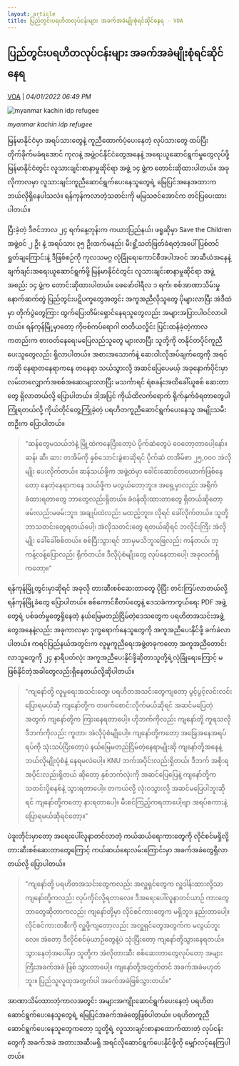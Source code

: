 ```yaml
---
layout: article
title: ပြည်တွင်းပရဟိတလုပ်ငန်းများ အခက်အခဲမျိုးစုံရင်ဆိုင်နေရ - VOA
---
```


## ပြည်တွင်းပရဟိတလုပ်ငန်းများ အခက်အခဲမျိုးစုံရင်ဆိုင်နေရ

[VOA](https://burmese.voanews.com/a/myanmar-humaniatrian-military-coup-aid-idps-save-the-children-voa-burmese-/6381088.html) | _04/01/2022 06:49 PM_
        
![myanmar kachin idp refugee](https://gdb.voanews.com/104CD93B-ACAF-4FFC-AFD9-47FD64C56561_cx0_cy10_cw0_w1080_h608_s.jpg)

_myanmar kachin idp refugee_

မြန်မာနိုင်ငံမှာ အရပ်သားတွေနဲ့ ကူညီထောက်ပံ့ပေးနေတဲ့ လုပ်သားတွေ ထပ်ပြီးတိုက်ခိုက်မခံရအောင် ကုလနဲ့ အဖွဲ့ဝင်နိုင်ငံတွေအနေနဲ့ အရေးယူဆောင်ရွက်မှုတွေလုပ်ဖို့ မြန်မာနိုင်ငံတွင်း လူသားချင်းစာနာမှုဆိုင်ရာ အဖွဲ့ ၁၄ ဖွဲ့က တောင်းဆိုထားပါတယ်။ အခုလိုကာလမှာ လူသားချင်းကူညီဆောင်ရွက်ပေးနေသူတွေရဲ့ မြေပြင်အနေအထားက ဘယ်လိုရှိနေပါသလဲ။ ရန်ကုန်ကလာတဲ့သတင်းကို မမြသဇင်အောင်က တင်ပြပေးထားပါတယ်။

ပြီးခဲ့တဲ့ ဒီဇင်ဘာလ ၂၄ ရက်နေ့တုန်းက ကယားပြည်နယ်၊ ဖရူဆိုမှာ Save the Children အဖွဲ့ဝင် ၂ ဦး နဲ့ အရပ်သား ၃၅ ဦးထက်မနည်း မီးရှို့သတ်ဖြတ်ခံရတဲ့အပေါ် ပြစ်တင်ရှုတ်ချကြောင်းနဲ့ ဒီဖြစ်စဉ်ကို ကုလသမဂ္ဂ လုံခြုံရေးကောင်စီအပါအဝင် အာဆီယံအနေနဲ့ ချက်ချင်းအရေးယူဆောင်ရွက်ဖို့ မြန်မာနိုင်ငံတွင်း လူသားချင်းစာနာမှုဆိုင်ရာ အဖွဲ့အစည်း ၁၄ ဖွဲ့က တောင်းဆိုထားပါတယ်။ ဖေဖော်ဝါရီလ ၁ ရက်၊ စစ်အာဏာသိမ်းမှု နောက်ဆက်တွဲ ပြည်တွင်းပဋိပက္ခတွေအတွင်း အကူအညီလိုသူတွေ ပိုများလာပြီး အဲဒီထဲမှာ တိုက်ပွဲတွေကြား ထွက်ပြေးတိမ်းရှောင်နေရသူတွေလည်း အများအပြားပါဝင်လာပါတယ်။ ရန်ကုန်မြို့မှာတော့ ကိုဗစ်ကပ်ရောဂါ တတိယလှိုင်း ပြင်းထန်ခဲ့တဲ့ကာလကတည်းက စားဝတ်နေရေးမပြေလည်သူတွေ များလာပြီး သူတို့ကို တနိုင်တပိုင်ကူညီပေးသူတွေလည်း ရှိလာပါတယ်။ အစားအသောက်နဲ့ ဆေးဝါးလိုအပ်ချက်တွေကို အရင်ကဆို နေရာတနေရာကနေ တနေရာ သယ်သွားလို့ အဆင်ပြေပေမယ့် အခုနောက်ပိုင်းမှာ လမ်းတလျှောက်အစစ်အဆေးများလာပြီး မသင်္ကာရင် ရဲစခန်းအထိခေါ်ယူစစ် ဆေးတာတွေ ရှိလာတယ်လို့ ပြောပါတယ်။ ဒါ့အပြင် ကိုယ်ထိလက်ရောက် ရိုက်နှက်ခံရတာတွေပါ ကြုံရတယ်လို့ ကိုယ်တိုင်တွေ့ကြုံခဲ့တဲ့ ပရဟိတကူညီဆောင်ရွက်ပေးနေသူ အမျိုးသမီးတဦးက ပြောပါတယ်။

> "ဆန်တွေမသယ်ဘဲနဲ့ မြို့ထဲကနေပြီးတော့ပဲ ပိုက်ဆံတွေပဲ ဝေတော့တာပေါ့နော်။ ဆန်၊ ဆီ၊ ဆား တအိမ်ကို နှစ်သောင်းခွဲစာဆိုရင် ပိုက်ဆံ တအိမ်စာ ၂၅,၀၀၀ အဲလိုမျိုး ပေးလိုက်တယ်။ ဆန်သယ်ဖို့က အဖွဲ့ထဲမှာ ခေါင်းဆောင်တယောက်ဖြစ်နေတော့ နေတဲ့နေရာကနေ သယ်ဖို့က မလွယ်တော့ဘူး။ အရှေ့မှာလည်း အရိုက်ခံထားရတာတွေ ဘာတွေလည်းရှိတယ်။ ခံဝန်ထိုးထားတာတွေ ရှိတယ်ဆိုတော့ ဖမ်းလည်းမဖမ်းဘူး၊ အချုပ်ထဲလည်း မထည့်ဘူး။ လိုရင် ခေါ်လိုက်တယ်။ သူတို့ ဘာသတင်းတွေရတယ်ပေါ့၊ အဲလိုသတင်းတွေ ရတယ်ဆိုရင် ဘလိုင်းကြီး အဲလိုမျိုး ခေါ်ခေါ်စစ်တယ်။ စစ်ပြီးသွားရင် ဘာမှမသိဘူးဖြေလည်း ကန်တယ်၊ ဘုကန့်လန့်ပြောလည်း ရိုက်တယ်။ ဒီလိုပုံစံမျိုးတွေ လုပ်နေတာပေါ့၊ အခုလက်ရှိကတော့။"

ရန်ကုန်မြို့တွင်းမှာဆိုရင် အခုလို တားဆီးစစ်ဆေးတာတွေ ပိုပြီး တင်းကြပ်လာတယ်လို့ ရန်ကုန်မြို့ခံတွေ ပြောပါတယ်။ စစ်ကောင်စီတပ်တွေနဲ့ ဒေသခံကာကွယ်ရေး PDF အဖွဲ့တွေရဲ့ ပစ်ခတ်မှုတွေရှိနေတဲ့ နယ်မြေမတည်ငြိမ်တဲ့ဒေသတွေက ပရဟိတအသင်းအဖွဲ့တွေအနေနဲ့လည်း အခုကာလမှာ ဒုက္ခရောက်နေသူတွေကို အကူအညီပေးနိုင်ဖို့ ခက်ခဲလာပါတယ်။ ကရင်ပြည်နယ်အတွင်းက လူမှုကူညီရေးအဖွဲ့တခုကတော့ အကူအညီတောင်းလာသူတွေကို ၂၄ နာရီပတ်လုံး အကူအညီပေးနိုင်ဖို့ဆိုတာသူတို့ရဲ့လုံခြုံရေးကြောင့် မဖြစ်နိုင်တဲ့အခါတွေလည်းရှိနေတယ်လို့ဆိုပါတယ်။

> "ကျနော်တို့ လူမှုရေးအသင်းတွေ၊ ပရဟိတအသင်းတွေကျတော့ ပွင့်ပွင့်လင်းလင်းပြောရမယ်ဆို ကျနော်တို့က တဖက်စောင်းလိုက်မယ်ဆိုရင် အဆင်မပြေတဲ့အတွက် ကျနော်တို့က ကြားနေရတာပေါ့။ ဟိုဘက်ကိုလည်း ကျနော်တို့ ကူရသလို ဒီဘက်ကိုလည်း ကူတာ၊ အဲလိုပုံစံမျိုပေါ့။ ကျနော်တို့ကတော့ အခြေအနေအရပ်ရပ်ကို သုံးသပ်ပြီးတော့ပဲ နယ်မြေမတည်ငြိမ်တဲ့နေရာမျိုးဆို ကျနော်တို့အနေနဲ့ ဘယ်လိုမျိုးပုံစံနဲ့ နေရမလဲပေါ့။ KNU ဘက်အပိုင်းလည်းရှိတယ်၊ ဒီဘက် အစိုးရအပိုင်းလည်းရှိတယ် ဆိုတော့ နှစ်ဘက်လုံးကို အဆင်ပြေပြေနဲ့ ကျနော်တို့က သတင်းပို့စနစ်နဲ့ သွားရတာပေါ့။ တကယ်လို့ လုံးဝသွားလို့ အဆင်မပြေပါဘူးဆိုရင် ကျနော်တို့ကတော့ နားရတာပေါ့။ မီးစင်ကြည့်ကရတာပေါ့ဗျာ အရပ်စကားနဲ့ ပြောရမယ်ဆိုရင်တော့။"

ပဲခူးတိုင်းမှာတော့ အရေးပေါ်လူနာတင်လာတဲ့ ကယ်ဆယ်ရေးကားတွေကို လိုင်စင်မရှိလို့ တားဆီးစစ်ဆေးတာတွေကြောင့် ကယ်ဆယ်ရေးလမ်းကြောင်းမှာ အခက်အခဲတွေရှိလာတယ်လို့ ပြောပါတယ်။

> "ကျနော်တို့ ပရဟိတအသင်းတွေကလည်း အလှူရှင်တွေက လှူဒါန်းထားလို့သာ ကျနော်တို့ကလည်း လုပ်ကိုင်လို့ရတာလေ။ ဒီအရေးပေါ်လူနာတင်ယာဉ် ကားတွေဘာတွေဆိုတာကလည်း ကျနော်တို့မှာ လိုင်စင်ကားတွေက မရှိဘူး၊ နည်းတာပေါ့။ လိုင်စင်ကားတစီးကို လှူဖို့ကျတော့လည်း အလှူရှင်တွေအတွက်က မလွယ်ဘူးလေ။ အဲတော့ ဒီလိုင်စင်မဲ့ယာဉ်တွေနဲ့ပဲ သုံးပြီးတော့ ကျနော်တို့သွားနေရတယ်။ သွားနေတဲ့အပေါ်မှာ သူတို့က အဲလိုတားဆီး စစ်ဆေးတာတွေလုပ်တော့ အများကြီးအခက်အခဲ ဖြစ် သွားတာပေါ့။ ကျနော်တို့အတွက်တင် အခက်အခဲမဟုတ်ဘူး။ ပြည်သူလူထုအတွက်ပါ အခက်အခဲဖြစ်သွားတယ်။"

အာဏာသိမ်းထားတဲ့ကာလအတွင်း အများအကျိုးဆောင်ရွက်ပေးနေတဲ့ ပရဟိတဆောင်ရွက်ပေးနေသူတွေရဲ့ မြေပြင်အခက်အခဲတွေဖြစ်ပါတယ်။ ပရဟိတကူညီဆောင်ရွက်ပေးနေသူတွေကတော့ သူတို့ရဲ့ လူသားချင်းစာနာထောက်ထားတဲ့ လုပ်ငန်းတွေကို အခက်အခဲ အတားအဆီးမရှိ အရင်လိုဆောင်ရွက်ပေးနိုင်ဖို့ကို မျှော်လင့်နေကြပါတယ်။